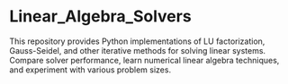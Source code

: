 # Linear_Algebra_Solvers
This repository provides Python implementations of LU factorization, Gauss-Seidel, and other iterative methods for solving linear systems. Compare solver performance, learn numerical linear algebra techniques, and experiment with various problem sizes.
